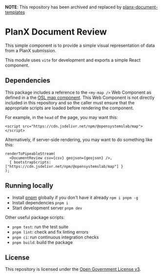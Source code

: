 **NOTE**: This repository has been archived and replaced by [planx-document-templates](https://github.com/theopensystemslab/planx-document-templates)

# PlanX Document Review

This simple component is to provide a simple visual representation of data from a PlanX submission.

This module uses `vite` for development and exports a simple React component.

## Dependencies

This package includes a reference to the `<my-map />` Web Component as defined in a the [OSL map component](https://github.com/theopensystemslab/map). This Web Component is not directly included in this repository and so the caller must ensure that the appropriate scripts are loaded before rendering the component. 

For example, in the `head` of the page, you may want this:

    <script src="https://cdn.jsdelivr.net/npm/@opensystemslab/map"></script>

Alternatively, if server-side rendering, you may want to do something like this:

    renderToPipeableStream(
      <DocumentReview csv={csv} geojson={geojson} />,
      { bootstrapScripts: ["https://cdn.jsdelivr.net/npm/@opensystemslab/map"] }
    );

## Running locally

- Install [pnpm](https://pnpm.io) globally if you don't have it already `npm i pnpm -g`
- Install dependencies `pnpm i`
- Start development server `pnpm dev`

Other useful package scripts:

  * `pnpm test`: run the test suite
  * `pnpm lint`: check and fix linting errors
  * `pnpm ci`: run continuous integration checks
  * `pnpm build`: build the package

## License

This repository is licensed under the [Open Government License v3](http://www.nationalarchives.gov.uk/doc/open-government-licence/version/3/).
